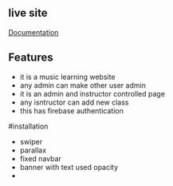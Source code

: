 
## live site

[Documentation](https://rhythm-maniac.web.app)


## Features

* it is a music learning website
* any admin can make other user admin
* it is an admin and instructor controlled page
 * any isntructor can add new class
 * this has firebase authentication



#installation
* swiper
* parallax
* fixed navbar 
* banner with text used opacity 
*  